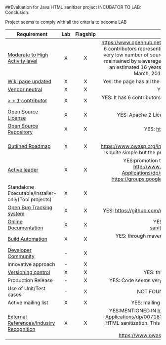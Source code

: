 ##Evaluation for Java HTML sanitizer project
INCUBATOR TO LAB:
Conclusion: 

Project seems to comply with all the criteria to become LAB


| Requirement   |           Lab       |       Flagship     |     Reason       |
|---------------|:------------------:|:------------------:|:------------------:|
| [Moderate to High Activity level](http://blog.openhub.net/about-project-activity-icons/)|  X | X |https://www.openhub.net/p/owasp-java-html-sanitizer: has had 284 commits made by 6 contributors  representing 65,100 lines of code/is mostly written in JavaScript with a very low number of source code comments has a codebase with a long source history maintained by a average size development team with increasing Y-O-Y commits/took an estimated 16 years of effort (COCOMO model) /starting with its first commit in March, 2011 ending with its most recent commit 3 days ago|
| [Wiki page updated](Wiki-page-updated.md) | X | X | Yes: the page has all the requirements expected for an updated wiki page (see criteria)|
| [Vendor neutral](vendor_neutral.md)  | X | X |YES: No logo appears on their wiki page|
| [> + 1 contributor](contributors.md) |  X | X |YES: It has 6 contributors(see openhub: https://www.openhub.net/p/owasp-java-html-sanitizer |
| [Open Source License](licenses.md) | X | X |YES: Apache 2 License and the New BSD License (displayed on wiki page)|
| [Open Source Repository](https://www.openhub.net/orgs/OWASP)| X | X |YES: https://github.com/owasp/java-html-sanitizer|
| [Outlined Roadmap](outlined_roadmap.md)  | X | X |YES: https://www.owasp.org/index.php/OWASP_Java_HTML_Sanitizer_Project#tab=Roadmap Is quite simple but the project is quite mature based on the code analysis by Openhub
| [Active leader](active_leader.md) | X | X |YES:promotion through conferesebces such as APPSEC, Book author http://www.amazon.com/Iron-Clad-Java-Building-Secure-Applications/dp/0071835881 with activities ansd views every month : https://groups.google.com/forum/#!forum/owasp-java-html-sanitizer-support |
| Standalone Executable/installer-only(Tool projects) | X | X |YES: this is a code, not required
| [Open Bug Tracking system](https://en.wikipedia.org/wiki/Bug_tracking_system)  | X | X |YES: https://github.com/owasp/java-html-sanitizer/issues (15 issues open/40 closed)|
| [Online Documentation](onlinedocumentation.md) | X | X | YES:https://github.com/OWASP/java-html-sanitizer/blob/master/docs/getting_started.md|
| [Build Automation](https://en.wikipedia.org/wiki/Build_automation)  | X | X | YES: through maven (maven project: https://github.com/OWASP/java-html-sanitizer/blob/master/pom.xml)|
| [Developer Community](developer.md) | - | X | NOT FOUND |
| Innovative approach |  - | X | NOT FOUND |
| [Versioning control](https://git-scm.com/book/en/v2/Getting-Started-About-Version-Control)| X | X |YES: through maven central: v239 at Maven Central |
| Production Release | - | X | YES: Code seems very mature (code base of 4 years, see openhub for more info)|
| Use of Unit/Test cases | - | X | NOT FOUND: project leader can provide more info on this |
| Active mailing list | X | X | YES: mailing list has 99 posting topics over a period of 2 years |
| [External References/Industry Recognition](industry_recognition.md) | X | X | YES:MENTIONED IN http://www.amazon.com/Iron-Clad-Java-Building-Secure-Applications/dp/0071835881:"The OWASP Java HTML Sanitizer provides untrusted HTML sanitization. This library is both high performance and low resource utilization. Authored by Mike Samuel. https://www.owasp.org/index.php/OWASP_Java_HTML_Sanitizer_Project |


